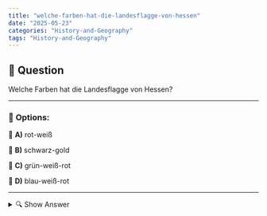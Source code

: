 ```yaml
---
title: "welche-farben-hat-die-landesflagge-von-hessen"
date: "2025-05-23"
categories: "History-and-Geography"
tags: "History-and-Geography"
---
```


## 📌 **Question**

Welche Farben hat die Landesflagge von Hessen?



---

### 📝 **Options:**

🔘 **A)** rot-weiß

🔘 **B)** schwarz-gold

🔘 **C)** grün-weiß-rot

🔘 **D)** blau-weiß-rot

---

<details>
  <summary>🔍 Show Answer</summary>

  <p>
💡  <b>Correct Answer:</b>  a
  </p>
  <p>
    📖<b>Explanation:</b>
    Hessen ist ein Bundesland in Deutschland mit einer eigenen Landesflagge. Jedes deutsche Bundesland hat unterschiedliche flaggenfarbliche Merkmale, die oft historische und kulturelle Bedeutungen haben. Die Frage bezieht sich auf die Farben der Landesflagge von Hessen, die wichtig sind für staatliche und offizielle Repräsentationen. Die Angegebenen Antwortmöglichkeiten sind verschiedene Farbkombinationen, die zur Auswahl stehen. Kenntnis der richtigen Farben ist wichtig für bildungsmäßige, kulturelle oder geografische Interessen in Bezug auf deutsche Staatsflaggen und deren Bedeutungen.
  </p>
</details>
